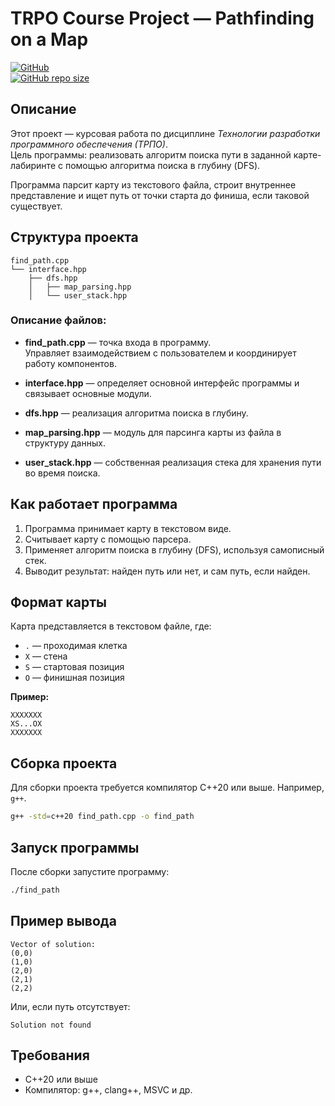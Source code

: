 
# TRPO Course Project — Pathfinding on a Map

[![GitHub](https://img.shields.io/github/license/polushkinfedor/trpo_coursework)](LICENSE)  
[![GitHub repo size](https://img.shields.io/github/repo-size/polushkinfedor/trpo_coursework)](https://github.com/polushkinfedor/trpo_coursework)

## Описание

Этот проект — курсовая работа по дисциплине *Технологии разработки программного обеспечения (ТРПО)*.  
Цель программы: реализовать алгоритм поиска пути в заданной карте-лабиринте с помощью алгоритма поиска в глубину (DFS).

Программа парсит карту из текстового файла, строит внутреннее представление и ищет путь от точки старта до финиша, если таковой существует.

## Структура проекта

```
find_path.cpp
└── interface.hpp
    ├── dfs.hpp
    │   ├── map_parsing.hpp
    │   └── user_stack.hpp
```

### Описание файлов:

- **find_path.cpp** — точка входа в программу.  
  Управляет взаимодействием с пользователем и координирует работу компонентов.

- **interface.hpp** — определяет основной интерфейс программы и связывает основные модули.

- **dfs.hpp** — реализация алгоритма поиска в глубину.

- **map_parsing.hpp** — модуль для парсинга карты из файла в структуру данных.

- **user_stack.hpp** — собственная реализация стека для хранения пути во время поиска.

## Как работает программа

1. Программа принимает карту в текстовом виде.
2. Считывает карту с помощью парсера.
3. Применяет алгоритм поиска в глубину (DFS), используя самописный стек.
4. Выводит результат: найден путь или нет, и сам путь, если найден.

## Формат карты

Карта представляется в текстовом файле, где:
- `.` — проходимая клетка
- `X` — стена
- `S` — стартовая позиция
- `O` — финишная позиция

**Пример:**
```
XXXXXXX
XS...OX
XXXXXXX
```

## Сборка проекта

Для сборки проекта требуется компилятор C++20 или выше. Например, `g++`.

```bash
g++ -std=c++20 find_path.cpp -o find_path
```

## Запуск программы

После сборки запустите программу:

```bash
./find_path 
```

## Пример вывода

```
Vector of solution:
(0,0)
(1,0)
(2,0)
(2,1)
(2,2)
```

Или, если путь отсутствует:

```
Solution not found
```

## Требования

- C++20 или выше
- Компилятор: g++, clang++, MSVC и др.

